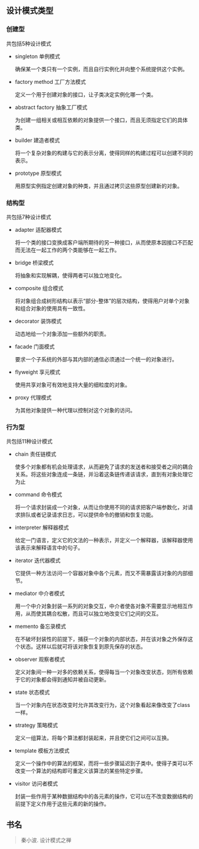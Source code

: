 ## 设计模式类型

### 创建型

共包括5种设计模式

* singleton 单例模式

  确保某一个类只有一个实例，而且自行实例化并向整个系统提供这个实例。

* factory method 工厂方法模式

  定义一个用于创建对象的接口，让子类决定实例化哪一个类。

* abstract factory 抽象工厂模式

  为创建一组相关或相互依赖的对象提供一个接口，而且无须指定它们的具体类。

* builder 建造者模式

  将一个复杂对象的构建与它的表示分离，使得同样的构建过程可以创建不同的表示。

* prototype 原型模式

  用原型实例指定创建对象的种类，并且通过拷贝这些原型创建新的对象。

### 结构型

共包括7种设计模式

* adapter 适配器模式

  将一个类的接口变换成客户端所期待的另一种接口，从而使原本因接口不匹配而无法在一起工作的两个类能够在一起工作。

* bridge 桥梁模式

  将抽象和实现解耦，使得两者可以独立地变化。

* composite 组合模式

  将对象组合成树形结构以表示“部分-整体”的层次结构，使得用户对单个对象和组合对象的使用具有一致性。

* decorator 装饰模式

  动态地给一个对象添加一些额外的职责。

* facade 门面模式

  要求一个子系统的外部与其内部的通信必须通过一个统一的对象进行。

* flyweight 享元模式

  使用共享对象可有效地支持大量的细粒度的对象。

* proxy 代理模式

  为其他对象提供一种代理以控制对这个对象的访问。

### 行为型

共包括11种设计模式

* chain 责任链模式

  使多个对象都有机会处理请求，从而避免了请求的发送者和接受者之间的耦合关系。将这些对象连成一条链，并沿着这条链传递该请求，直到有对象处理它为止

* command 命令模式

  将一个请求封装成一个对象，从而让你使用不同的请求把客户端参数化，对请求排队或者记录请求日志，可以提供命令的撤销和恢复功能。

* interpreter 解释器模式

  给定一门语言，定义它的文法的一种表示，并定义一个解释器，该解释器使用该表示来解释语言中的句子。

* iterator 迭代器模式

  它提供一种方法访问一个容器对象中各个元素，而又不需暴露该对象的内部细节。

* mediator 中介者模式

  用一个中介对象封装一系列的对象交互，中介者使各对象不需要显示地相互作用，从而使其耦合松散，而且可以独立地改变它们之间的交互。

* memento 备忘录模式

  在不破坏封装性的前提下，捕获一个对象的内部状态，并在该对象之外保存这个状态。这样以后就可将该对象恢复到原先保存的状态。

* observer 观察者模式

  定义对象间一种一对多的依赖关系，使得每当一个对象改变状态，则所有依赖于它的对象都会得到通知并被自动更新。

* state 状态模式

  当一个对象内在状态改变时允许其改变行为，这个对象看起来像改变了class一样。

* strategy 策略模式

  定义一组算法，将每个算法都封装起来，并且使它们之间可以互换。

* template 模板方法模式

  定义一个操作中的算法的框架，而将一些步骤延迟到子类中。使得子类可以不改变一个算法的结构即可重定义该算法的某些特定步骤。

* visitor 访问者模式

  封装一些作用于某种数据结构中的各元素的操作，它可以在不改变数据结构的前提下定义作用于这些元素的新的操作。

## 书名

> 秦小波. 设计模式之禅